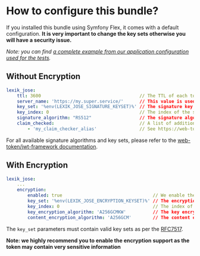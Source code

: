How to configure this bundle?
=============================

If you installed this bundle using Symfony Flex, it comes with a default configuration.
**It is very important to change the key sets otherwise you will have a security issue.**

*Note: you can find [a complete example from our application configuration used for the tests](https://github.com/Spomky-Labs/lexik-jose-bridge/blob/v2.0/Tests/app/config/config.yml#L27-L40).*

## Without Encryption

```yml
lexik_jose:
    ttl: 3600                                     // The TTL of each token issued by the bundle
    server_name: 'https://my.super.service/'      // This value is used to verify the issuer/audience of the tokens
    key_set: '%env(LEXIK_JOSE_SIGNATURE_KEYSET)%' // The signature key set (loaded through an env variable)
    key_index: 0                                  // The index of the signature key in the key set
    signature_algorithm: "RS512"                  // The signature algorithm.
    claim_checked:                                // A list of additional claim checker aliases (optional).
        - 'my_claim_checker_alias'                // See https://web-token.spomky-labs.com for more information
```

For all available signature algorithms and key sets, please refer to the [web-token/jwt-framework documentation](https://web-token.spomky-labs.com/).

## With Encryption

```yml
lexik_jose:
    ...
    encryption:
        enabled: true                                  // We enable the encryption (highly recommended)
        key_set: '%env(LEXIK_JOSE_ENCRYPTION_KEYSET)%' // The encryption key set (loaded through an env variable)
        key_index: 0                                   // The index of the encryption key in the key set
        key_encryption_algorithm: 'A256GCMKW'          // The key encryption algorithm
        content_encryption_algorithm: 'A256GCM'        // The content encryption algorithm
```

The `key_set` parameters must contain valid key sets as per the [RFC7517](https://tools.ietf.org/html/rfc7517).

**Note: we highly recommend you to enable the encryption support as the token may contain very sensitive information**
